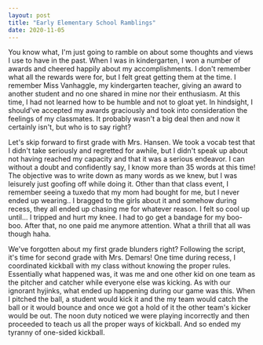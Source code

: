 ```yaml
---
layout: post
title: "Early Elementary School Ramblings"
date: 2020-11-05
---
```


You know what, I'm just going to ramble on about some thoughts and views I use to have in the past. When I was in kindergarten, I won a number of awards and cheered happily about my accomplishments. I don't remember what all the
rewards were for, but I felt great getting them at the time. I remember Miss Vanhaggle, my kindergarten teacher, giving an award to another student and no one shared in mine nor their enthusiasm. At this time, I had not learned how to 
be humble and not to gloat yet. In hindsight, I should've accepted my awards graciously and took into consideration the feelings of my classmates. It probably wasn't a big deal then and now it certainly isn't, but who is to say right?

Let's skip forward to first grade with Mrs. Hansen. We took a vocab test that I didn't take seriously and regretted for awhile, but I didn't speak up about not having reached my capacity and that it was a serious endeavor. I can without a doubt
and confidently say, I know more than 35 words at this time! The objective was to write down as many words as we knew, but I was leisurely just goofing off while doing it. Other than that class event, I remember seeing a tuxedo that my mom had bought
for me, but I never ended up wearing.. I bragged to the girls about it and somehow during recess, they all ended up chasing me for whatever reason. I felt so cool up until... I tripped and hurt my knee. I had to go get a bandage for my boo-boo. After that,
no one paid me anymore attention. What a thrill that all was though haha.

We've forgotten about my first grade blunders right? Following the script, it's time for second grade with Mrs. Demars! One time during recess, I coordinated kickball with my class without knowing the proper rules. Essentially what happened was, it was me and one other
kid on one team as the pitcher and catcher while everyone else was kicking. As with our ignorant hyjinks, what ended up happening during our game was this. When I pitched the ball, a student would kick it and the my team would catch the ball or it would bounce and once we got a hold of it
the other team's kicker would be out. The noon duty noticed we were playing incorrectly and then proceeded to teach us all the proper ways of kickball. And so ended my tyranny of one-sided kickball.

